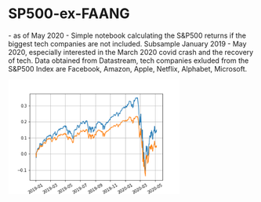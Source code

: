 # SP500-ex-FAANG
 \- as of May 2020 -
Simple notebook calculating the S&P500 returns if the biggest tech companies are not included. Subsample January 2019 - May 2020, especially interested in the March 2020 covid crash and the recovery of tech. 
Data obtained from Datastream, tech companies exluded from the S&P500 Index are Facebook, Amazon, Apple, Netflix, Alphabet, Microsoft. 


<img src="plot.png" width="350">

